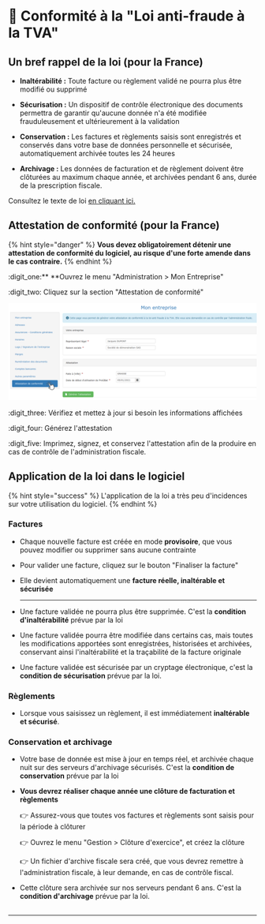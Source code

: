 # 📎 Conformité à la "Loi anti-fraude à la TVA"

## Un bref rappel de la loi (pour la France)

*   **Inaltérabilité :** Toute facture ou règlement validé ne pourra plus être modifié ou supprimé


*   **Sécurisation :** Un dispositif de contrôle électronique des documents permettra de garantir qu'aucune donnée n'a été modifiée frauduleusement et ultérieurement à la validation


*   **Conservation :** Les factures et règlements saisis sont enregistrés et conservés dans votre base de données personnelle et sécurisée, automatiquement archivée toutes les 24 heures


*   **Archivage :** Les données de facturation et de règlement doivent être clôturées au maximum chaque année, et archivées pendant 6 ans, durée de la prescription fiscale.



Consultez le texte de loi [en cliquant ici.](http://bofip.impots.gouv.fr/bofip/10691-PGP.html)



## Attestation de conformité (pour la France)

{% hint style="danger" %}
**Vous devez obligatoirement détenir une attestation de conformité du logiciel, au risque d'une forte amende dans le cas contraire.**
{% endhint %}

:digit_one:** **Ouvrez le menu "Administration > Mon Entreprise"

:digit_two: Cliquez sur la section "Attestation de conformité"

![](../../.gitbook/assets/screenshot-152-.png)

:digit_three: Vérifiez et mettez à jour si besoin les informations affichées

:digit_four: Générez l'attestation

:digit_five: Imprimez, signez, et conservez l'attestation afin de la produire en cas de contrôle de l'administration fiscale.



## Application de la loi dans le logiciel

{% hint style="success" %}
L'application de la loi a très peu d'incidences sur votre utilisation du logiciel.
{% endhint %}

### Factures

*   Chaque nouvelle facture est créée en mode **provisoire**, que vous pouvez modifier ou supprimer sans aucune contrainte


*   Pour valider une facture, cliquez sur le bouton "Finaliser la facture"


*   Elle devient automatiquement une **facture réelle, inaltérable et sécurisée**

    ****
*   Une facture validée ne pourra plus être supprimée. C'est la **condition d'inaltérabilité** prévue par la loi


*   Une facture validée pourra être modifiée dans certains cas, mais toutes les modifications apportées sont enregistrées, historisées et archivées, conservant ainsi l'inaltérabilité et la traçabilité de la facture originale


*   Une facture validée est sécurisée par un cryptage électronique, c'est la **condition de sécurisation** prévue par la loi.



### Règlements

*   Lorsque vous saisissez un règlement, il est immédiatement **inaltérable et sécurisé**.



### Conservation et archivage

*   Votre base de donnée est mise à jour en temps réel, et archivée chaque nuit sur des serveurs d'archivage sécurisés. C'est la **condition de conservation** prévue par la loi


*   **Vous devrez réaliser chaque année une clôture de facturation et règlements**

    :point_right: Assurez-vous que toutes vos factures et règlements sont saisis pour la période à clôturer

    :point_right: Ouvrez le menu "Gestion > Clôture d'exercice", et créez la clôture

    :point_right: Un fichier d'archive fiscale sera créé, que vous devrez remettre à l'administration fiscale, à leur demande, en cas de contrôle fiscal.


* Cette clôture sera archivée sur nos serveurs pendant 6 ans. C'est la **condition d'archivage** prévue par la loi.

##

****
